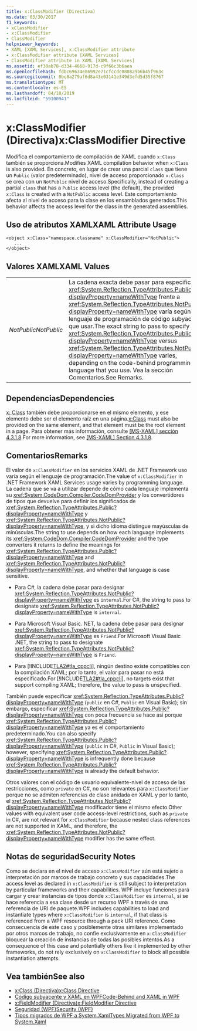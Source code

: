 ```yaml
---
title: x:ClassModifier (Directiva)
ms.date: 03/30/2017
f1_keywords:
- xClassModifier
- x:ClassModifier
- ClassModifier
helpviewer_keywords:
- XAML [XAML Services], x:ClassModifier attribute
- x:ClassModifier attribute [XAML Services]
- ClassModifier attribute in XAML [XAML Services]
ms.assetid: ef30ab78-d334-4668-917d-c9f66c3b6aea
ms.openlocfilehash: fdbc69634e86992e71cfccdc080829b6b45f963c
ms.sourcegitcommit: 0be8a279af6d8a43e03141e349d3efd5d35f8767
ms.translationtype: MT
ms.contentlocale: es-ES
ms.lasthandoff: 04/18/2019
ms.locfileid: "59100941"
---
```

# <a name="xclassmodifier-directive"></a><span data-ttu-id="b0eef-102">x:ClassModifier (Directiva)</span><span class="sxs-lookup"><span data-stu-id="b0eef-102">x:ClassModifier Directive</span></span>
<span data-ttu-id="b0eef-103">Modifica el comportamiento de compilación de XAML cuando `x:Class` también se proporciona.</span><span class="sxs-lookup"><span data-stu-id="b0eef-103">Modifies XAML compilation behavior when `x:Class` is also provided.</span></span> <span data-ttu-id="b0eef-104">En concreto, en lugar de crear una parcial `class` que tiene un `Public` (valor predeterminado), nivel de acceso proporcionado `x:Class` se crea con un `NotPublic` nivel de acceso.</span><span class="sxs-lookup"><span data-stu-id="b0eef-104">Specifically, instead of creating a partial `class` that has a `Public` access level (the default), the provided `x:Class` is created with a `NotPublic` access level.</span></span> <span data-ttu-id="b0eef-105">Este comportamiento afecta al nivel de acceso para la clase en los ensamblados generados.</span><span class="sxs-lookup"><span data-stu-id="b0eef-105">This behavior affects the access level for the class in the generated assemblies.</span></span>  
  
## <a name="xaml-attribute-usage"></a><span data-ttu-id="b0eef-106">Uso de atributos XAML</span><span class="sxs-lookup"><span data-stu-id="b0eef-106">XAML Attribute Usage</span></span>  
  
```  
<object x:Class="namespace.classname" x:ClassModifier="NotPublic">  
   ...  
</object>  
```  
  
## <a name="xaml-values"></a><span data-ttu-id="b0eef-107">Valores XAML</span><span class="sxs-lookup"><span data-stu-id="b0eef-107">XAML Values</span></span>  
  
|||  
|-|-|  
|<span data-ttu-id="b0eef-108">*NotPublic*</span><span class="sxs-lookup"><span data-stu-id="b0eef-108">*NotPublic*</span></span>|<span data-ttu-id="b0eef-109">La cadena exacta debe pasar para especificar <xref:System.Reflection.TypeAttributes.Public?displayProperty=nameWithType> frente a <xref:System.Reflection.TypeAttributes.NotPublic?displayProperty=nameWithType> varía según el lenguaje de programación de código subyacente que usar.</span><span class="sxs-lookup"><span data-stu-id="b0eef-109">The exact string to pass to specify <xref:System.Reflection.TypeAttributes.Public?displayProperty=nameWithType> versus <xref:System.Reflection.TypeAttributes.NotPublic?displayProperty=nameWithType> varies, depending on the code-behind programming language that you use.</span></span> <span data-ttu-id="b0eef-110">Vea la sección Comentarios.</span><span class="sxs-lookup"><span data-stu-id="b0eef-110">See Remarks.</span></span>|  
  
## <a name="dependencies"></a><span data-ttu-id="b0eef-111">Dependencias</span><span class="sxs-lookup"><span data-stu-id="b0eef-111">Dependencies</span></span>  
 <span data-ttu-id="b0eef-112">[x: Class](x-class-directive.md) también debe proporcionarse en el mismo elemento, y ese elemento debe ser el elemento raíz en una página.</span><span class="sxs-lookup"><span data-stu-id="b0eef-112">[x:Class](x-class-directive.md) must also be provided on the same element, and that element must be the root element in a page.</span></span> <span data-ttu-id="b0eef-113">Para obtener más información, consulte [ \[MS-XAML\] sección 4.3.1.8](https://go.microsoft.com/fwlink/?LinkId=114525).</span><span class="sxs-lookup"><span data-stu-id="b0eef-113">For more information, see [\[MS-XAML\] Section 4.3.1.8](https://go.microsoft.com/fwlink/?LinkId=114525).</span></span>  
  
## <a name="remarks"></a><span data-ttu-id="b0eef-114">Comentarios</span><span class="sxs-lookup"><span data-stu-id="b0eef-114">Remarks</span></span>  
 <span data-ttu-id="b0eef-115">El valor de `x:ClassModifier` en los servicios XAML de .NET Framework uso varía según el lenguaje de programación.</span><span class="sxs-lookup"><span data-stu-id="b0eef-115">The value of `x:ClassModifier` in .NET Framework XAML Services usage varies by programming language.</span></span> <span data-ttu-id="b0eef-116">La cadena que se va a utilizar depende de cómo cada lenguaje implementa su <xref:System.CodeDom.Compiler.CodeDomProvider> y los convertidores de tipos que devuelve para definir los significados de <xref:System.Reflection.TypeAttributes.Public?displayProperty=nameWithType> y <xref:System.Reflection.TypeAttributes.NotPublic?displayProperty=nameWithType>, y si dicho idioma distingue mayúsculas de minúsculas.</span><span class="sxs-lookup"><span data-stu-id="b0eef-116">The string to use depends on how each language implements its <xref:System.CodeDom.Compiler.CodeDomProvider> and the type converters it returns to define the meanings for <xref:System.Reflection.TypeAttributes.Public?displayProperty=nameWithType> and <xref:System.Reflection.TypeAttributes.NotPublic?displayProperty=nameWithType>, and whether that language is case sensitive.</span></span>  
  
-   <span data-ttu-id="b0eef-117">Para C#, la cadena debe pasar para designar <xref:System.Reflection.TypeAttributes.NotPublic?displayProperty=nameWithType> es `internal`.</span><span class="sxs-lookup"><span data-stu-id="b0eef-117">For C#, the string to pass to designate <xref:System.Reflection.TypeAttributes.NotPublic?displayProperty=nameWithType> is `internal`.</span></span>  
  
-   <span data-ttu-id="b0eef-118">Para Microsoft Visual Basic. NET, la cadena debe pasar para designar <xref:System.Reflection.TypeAttributes.NotPublic?displayProperty=nameWithType> es `Friend`.</span><span class="sxs-lookup"><span data-stu-id="b0eef-118">For Microsoft Visual Basic .NET, the string to pass to designate <xref:System.Reflection.TypeAttributes.NotPublic?displayProperty=nameWithType> is `Friend`.</span></span>  
  
-   <span data-ttu-id="b0eef-119">Para [!INCLUDE[TLA2#tla_cppcli](../../../includes/tla2sharptla-cppcli-md.md)], ningún destino existe compatibles con la compilación XAML; por lo tanto, el valor para pasar no está especificado.</span><span class="sxs-lookup"><span data-stu-id="b0eef-119">For [!INCLUDE[TLA2#tla_cppcli](../../../includes/tla2sharptla-cppcli-md.md)], no targets exist that support compiling XAML; therefore, the value to pass is unspecified.</span></span>  
  
 <span data-ttu-id="b0eef-120">También puede especificar <xref:System.Reflection.TypeAttributes.Public?displayProperty=nameWithType> (`public` en C#, `Public` en Visual Basic); sin embargo, especificar <xref:System.Reflection.TypeAttributes.Public?displayProperty=nameWithType> con poca frecuencia se hace así porque <xref:System.Reflection.TypeAttributes.Public?displayProperty=nameWithType> ya es el comportamiento predeterminado.</span><span class="sxs-lookup"><span data-stu-id="b0eef-120">You can also specify <xref:System.Reflection.TypeAttributes.Public?displayProperty=nameWithType> (`public` in C#, `Public` in Visual Basic); however, specifying <xref:System.Reflection.TypeAttributes.Public?displayProperty=nameWithType> is infrequently done because <xref:System.Reflection.TypeAttributes.Public?displayProperty=nameWithType> is already the default behavior.</span></span>  
  
 <span data-ttu-id="b0eef-121">Otros valores con el código de usuario equivalente-nivel de acceso de las restricciones, como `private` en C#, no son relevantes para `x:ClassModifier` porque no se admiten referencias de clase anidada en XAML y por lo tanto, el <xref:System.Reflection.TypeAttributes.NotPublic?displayProperty=nameWithType> modificador tiene el mismo efecto.</span><span class="sxs-lookup"><span data-stu-id="b0eef-121">Other values with equivalent user code access-level restrictions, such as `private` in C#, are not relevant for `x:ClassModifier` because nested class references are not supported in XAML, and therefore, the <xref:System.Reflection.TypeAttributes.NotPublic?displayProperty=nameWithType> modifier has the same effect.</span></span>  
  
## <a name="security-notes"></a><span data-ttu-id="b0eef-122">Notas de seguridad</span><span class="sxs-lookup"><span data-stu-id="b0eef-122">Security Notes</span></span>  
 <span data-ttu-id="b0eef-123">Como se declara en el nivel de acceso `x:ClassModifier` aún está sujeto a interpretación por marcos de trabajo concreto y sus capacidades.</span><span class="sxs-lookup"><span data-stu-id="b0eef-123">The access level as declared in `x:ClassModifier` is still subject to interpretation by particular frameworks and their capabilities.</span></span> <span data-ttu-id="b0eef-124">WPF incluye funciones para cargar y crear instancias de tipos donde `x:ClassModifier` es `internal`, si se hace referencia a esa clase desde un recurso WPF a través de una referencia de URI de paquete.</span><span class="sxs-lookup"><span data-stu-id="b0eef-124">WPF includes capabilities to load and instantiate types where `x:ClassModifier` is `internal`, if that class is referenced from a WPF resource through a pack URI reference.</span></span> <span data-ttu-id="b0eef-125">Como consecuencia de este caso y posiblemente otras similares implementado por otros marcos de trabajo, no confíe exclusivamente en `x:ClassModifier` bloquear la creación de instancias de todas las posibles intentos.</span><span class="sxs-lookup"><span data-stu-id="b0eef-125">As a consequence of this case and potentially others like it implemented by other frameworks, do not rely exclusively on `x:ClassModifier` to block all possible instantiation attempts.</span></span>  
  
## <a name="see-also"></a><span data-ttu-id="b0eef-126">Vea también</span><span class="sxs-lookup"><span data-stu-id="b0eef-126">See also</span></span>

- [<span data-ttu-id="b0eef-127">x:Class (Directiva)</span><span class="sxs-lookup"><span data-stu-id="b0eef-127">x:Class Directive</span></span>](x-class-directive.md)
- [<span data-ttu-id="b0eef-128">Código subyacente y XAML en WPF</span><span class="sxs-lookup"><span data-stu-id="b0eef-128">Code-Behind and XAML in WPF</span></span>](../wpf/advanced/code-behind-and-xaml-in-wpf.md)
- [<span data-ttu-id="b0eef-129">x:FieldModifier (Directiva)</span><span class="sxs-lookup"><span data-stu-id="b0eef-129">x:FieldModifier Directive</span></span>](x-fieldmodifier-directive.md)
- [<span data-ttu-id="b0eef-130">Seguridad (WPF)</span><span class="sxs-lookup"><span data-stu-id="b0eef-130">Security (WPF)</span></span>](../wpf/security-wpf.md)
- [<span data-ttu-id="b0eef-131">Tipos migrados de WPF a System.Xaml</span><span class="sxs-lookup"><span data-stu-id="b0eef-131">Types Migrated from WPF to System.Xaml</span></span>](types-migrated-from-wpf-to-system-xaml.md)
